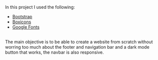 In this project I used the following:

- [Bootstrap](https://getbootstrap.com)
- [Boxicons](https://boxicons.com)
- [Google Fonts](https://fonts.google.com)

<br/>
The main objective is to be able to create a website from scratch without worring too much about the footer and navigation bar and a dark mode button that works, the navbar is also responsive.
